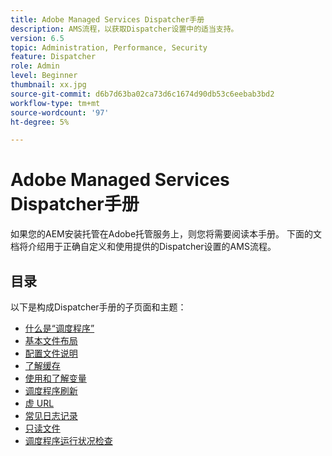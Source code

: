 ```yaml
---
title: Adobe Managed Services Dispatcher手册
description: AMS流程，以获取Dispatcher设置中的适当支持。
version: 6.5
topic: Administration, Performance, Security
feature: Dispatcher
role: Admin
level: Beginner
thumbnail: xx.jpg
source-git-commit: d6b7d63ba02ca73d6c1674d90db53c6eebab3bd2
workflow-type: tm+mt
source-wordcount: '97'
ht-degree: 5%

---
```



# Adobe Managed Services Dispatcher手册

如果您的AEM安装托管在Adobe托管服务上，则您将需要阅读本手册。
下面的文档将介绍用于正确自定义和使用提供的Dispatcher设置的AMS流程。

## 目录

以下是构成Dispatcher手册的子页面和主题：

- [什么是“调度程序”](./what-is-the-dispatcher.md)
- [基本文件布局](./basic-file-layout.md)
- [配置文件说明](./explanation-config-files.md)
- [了解缓存](./understanding-cache.md)
- [使用和了解变量](./variables.md)
- [调度程序刷新](./disp-flushing.md)
- [虚 URL](./disp-vanity-url.md)
- [常见日志记录](./common-logs.md)
- [只读文件](./immutable-files.md)
- [调度程序运行状况检查](./health-check.md)